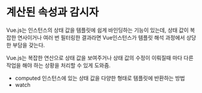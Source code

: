 # 계산된 속성과 감시자
Vue.js는 인스턴스의 상태 값을 템플릿에 쉽게 바인딩하는 기능이 있는데, 상태 값이 복잡한 연사이거나 여러 번 필터링한 결과라면 Vue인스턴스가 템플릿 해석 과정에서 상당한 부담을 갖는다.

Vue.js는 복잡한 연산으로 상태 값을 보여주거나 상태 값의 수정이 이뤄질때 마다 다른 작업을 해야 하는 상황을 처리할 수 있게 도와줌.

- computed
    인스턴스에 있는 상태 값을 다양한 형태로 템플릿에 반환하는 방법
- watch
       